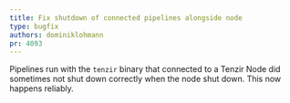 ```yaml
---
title: Fix shutdown of connected pipelines alongside node
type: bugfix
authors: dominiklohmann
pr: 4093
---
```


Pipelines run with the `tenzir` binary that connected to a Tenzir Node did
sometimes not shut down correctly when the node shut down. This now happens
reliably.
